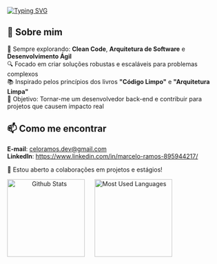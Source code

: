 <p float="left">
   <a href="https://git.io/typing-svg"><img src="https://readme-typing-svg.demolab.com?font=Fira+Code&size=30&pause=1000&color=abd200&width=520&height=55&lines=Hello%2C+World!" alt="Typing SVG" /></a>
</p>

## 🌟 Sobre mim
🌱 Sempre explorando: **Clean Code**, **Arquitetura de Software** e **Desenvolvimento Ágil**  
🔍 Focado em criar soluções robustas e escaláveis para problemas complexos  
📚 Inspirado pelos princípios dos livros **"Código Limpo"** e **"Arquitetura Limpa"**  
🎯 Objetivo: Tornar-me um desenvolvedor back-end e contribuir para projetos que causem impacto real  

## 📫 Como me encontrar
**E-mail**: celoramos.dev@gmail.com  
**LinkedIn**: https://www.linkedin.com/in/marcelo-ramos-895944217/  

🤝 Estou aberto a colaborações em projetos e estágios!

<p align="center">
  <img
      align="left"
      alt="Github Stats"
      height="180"
      style="padding-right: 20px;"
      src="https://github-readme-stats.vercel.app/api?username=celoramos&show_icons=true&theme=github_dark&include_all_commits=true&locale=pt-br"
  />

  <img
      align="left"
      alt="Most Used Languages"
      height="180"
      src="https://github-readme-stats.vercel.app/api/top-langs/?username=celoramos&theme=github_dark&layout=compact&custom_title=Tecnologias&langs_count=5"
  />
</p>

<br clear="both"/>
